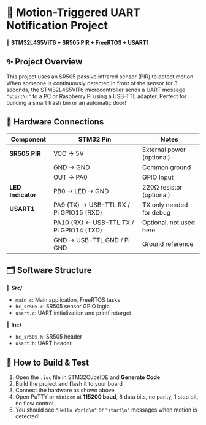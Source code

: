 # 🌟 Motion-Triggered UART Notification Project

**🎯 STM32L4S5VIT6 + SR505 PIR + FreeRTOS + USART1**

## ✨ Project Overview

This project uses an SR505 passive infrared sensor (PIR) to detect motion. When someone is continuously detected in front of the sensor for 3 seconds, the STM32L4S5VIT6 microcontroller sends a UART message `"start\n"` to a PC or Raspberry Pi using a USB-TTL adapter. Perfect for building a smart trash bin or an automatic door!

## 🔌 Hardware Connections

| Component        | STM32 Pin         | Notes                         |
|------------------|-------------------|-------------------------------|
| **SR505 PIR**    | VCC → 5V          | External power (optional)     |
|                  | GND → GND         | Common ground                 |
|                  | OUT → PA0         | GPIO Input                    |
| **LED Indicator**| PB0 → LED → GND   | 220Ω resistor (optional)      |
| **USART1**       | PA9 (TX) → USB-TTL RX / Pi GPIO15 (RXD) | TX only needed for debug |
|                  | PA10 (RX) ← USB-TTL TX / Pi GPIO14 (TXD) | Optional, not used here |
|                  | GND → USB-TTL GND / Pi GND | Ground reference |

## 🗂️ Software Structure

📂 **Src/**  
- `main.c`: Main application, FreeRTOS tasks  
- `hc_sr505.c`: SR505 sensor GPIO logic  
- `usart.c`: UART initialization and printf retarget  

📂 **Inc/**  
- `hc_sr505.h`: SR505 header  
- `usart.h`: UART header  

## 🚀 How to Build & Test

1. Open the `.ioc` file in STM32CubeIDE and **Generate Code**  
2. Build the project and **flash** it to your board  
3. Connect the hardware as shown above  
4. Open PuTTY or `minicom` at **115200 baud**, 8 data bits, no parity, 1 stop bit, no flow control  
5. You should see `"Hello World\n"` or `"start\n"` messages when motion is detected!  


